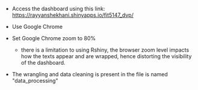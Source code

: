 - Access the dashboard using this link: https://rayyanshekhani.shinyapps.io/fit5147_dvp/

- Use Google Chrome

- Set Google Chrome zoom to 80%
	- there is a limitation to using Rshiny, the browser zoom level impacts how the texts appear and are wrapped, 
	  hence distorting the visibility of the dashboard.

- The wrangling and data cleaning is present in the file is named "data_processing"